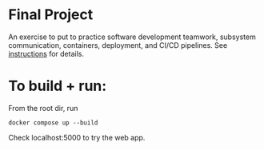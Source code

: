 # Final Project

An exercise to put to practice software development teamwork, subsystem communication, containers, deployment, and CI/CD pipelines. See [instructions](./instructions.md) for details.

# To build + run:

From the root dir, run

`docker compose up --build`

Check localhost:5000 to try the web app.
